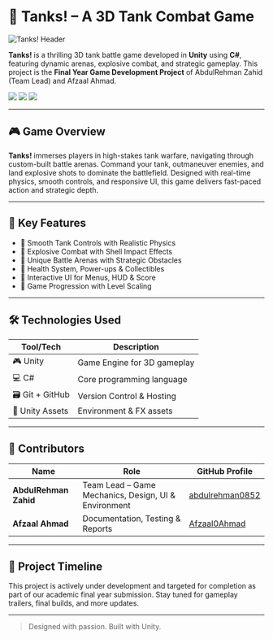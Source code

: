 # 🚀 Tanks! – A 3D Tank Combat Game

![Tanks! Header](https://play.unity.com/_next/image?url=https%3A%2F%2Fplay.unity.com%2Fapi%2Fv1%2Ffiles%2Ffile%2F7b5b9248-85c8-4de9-976e-3651a08b094d%2Fcontent&w=1080&q=75)

**Tanks!** is a thrilling 3D tank battle game developed in **Unity** using **C#**, featuring dynamic arenas, explosive combat, and strategic gameplay. This project is the **Final Year Game Development Project** of AbdulRehman Zahid (Team Lead) and Afzaal Ahmad.

<p>
  <img src="https://img.shields.io/badge/Engine-Unity-000000?logo=unity&logoColor=white" />
  <img src="https://img.shields.io/badge/Language-C%23-239120?logo=c-sharp&logoColor=white" />
  <img src="https://img.shields.io/badge/Status-Under%20Development-yellow" />
</p>

---

## 🎮 Game Overview

**Tanks!** immerses players in high-stakes tank warfare, navigating through custom-built battle arenas. Command your tank, outmaneuver enemies, and land explosive shots to dominate the battlefield. Designed with real-time physics, smooth controls, and responsive UI, this game delivers fast-paced action and strategic depth.

---

## 🔧 Key Features

- 🔹 Smooth Tank Controls with Realistic Physics  
- 🔹 Explosive Combat with Shell Impact Effects  
- 🔹 Unique Battle Arenas with Strategic Obstacles  
- 🔹 Health System, Power-ups & Collectibles  
- 🔹 Interactive UI for Menus, HUD & Score  
- 🔹 Game Progression with Level Scaling  

---

## 🛠️ Technologies Used

| Tool/Tech         | Description                 |
|-------------------|-----------------------------|
| 🎮 Unity          | Game Engine for 3D gameplay |
| 💻 C#             | Core programming language   |
| 🗃️ Git + GitHub   | Version Control & Hosting   |
| 🎨 Unity Assets   | Environment & FX assets     |

---

## 👥 Contributors

| Name                | Role                                | GitHub Profile                                    |
|---------------------|-------------------------------------|--------------------------------------------------|
| **AbdulRehman Zahid** | Team Lead – Game Mechanics, Design, UI & Environment | [abdulrehman0852](https://github.com/abdulrehman0852) |
| **Afzaal Ahmad**     | Documentation, Testing & Reports   | [Afzaal0Ahmad](https://github.com/Afzaal0Ahmad) |

---

## 📅 Project Timeline

This project is actively under development and targeted for completion as part of our academic final year submission. Stay tuned for gameplay trailers, final builds, and more updates.

---

> Designed with passion. Built with Unity.
